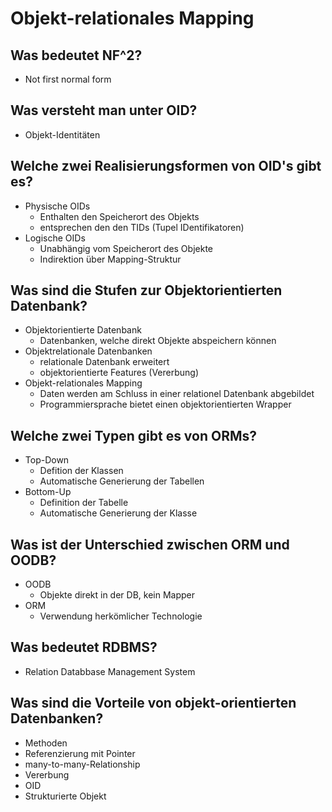 # Objekt-relationales Mapping

## Was bedeutet NF^2?
* Not first normal form

## Was versteht man unter OID?
* Objekt-Identitäten

## Welche zwei Realisierungsformen von OID's gibt es?
* Physische OIDs
    * Enthalten den Speicherort des Objekts
    * entsprechen den den TIDs (Tupel IDentifikatoren)
* Logische OIDs
    * Unabhängig vom Speicherort des Objekte
    * Indirektion über Mapping-Struktur

## Was sind die Stufen zur Objektorientierten Datenbank?
* Objektorientierte Datenbank
    * Datenbanken, welche direkt Objekte abspeichern können
* Objektrelationale Datenbanken
    * relationale Datenbank erweitert
    * objektorientierte Features (Vererbung)
* Objekt-relationales Mapping
    * Daten werden am Schluss in einer relationel Datenbank abgebildet
    * Programmiersprache bietet einen objektorientierten Wrapper

## Welche zwei Typen gibt es von ORMs?
* Top-Down
    * Defition der Klassen
    * Automatische Generierung der Tabellen
* Bottom-Up
    * Definition der Tabelle
    * Automatische Generierung der Klasse

## Was ist der Unterschied zwischen ORM und OODB?
* OODB
    * Objekte direkt in der DB, kein Mapper
* ORM
    * Verwendung herkömlicher Technologie

## Was bedeutet RDBMS?
* Relation Databbase Management System

## Was sind die Vorteile von objekt-orientierten Datenbanken?
* Methoden
* Referenzierung mit Pointer
* many-to-many-Relationship
* Vererbung
* OID
* Strukturierte Objekt

